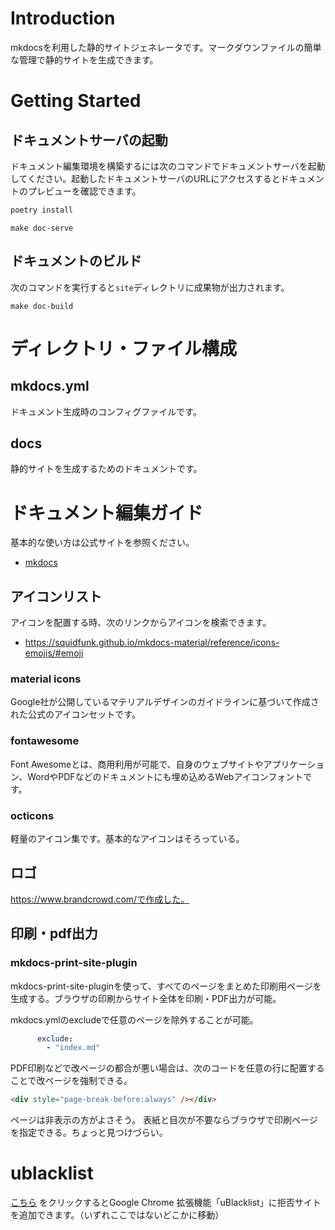 # Introduction

mkdocsを利用した静的サイトジェネレータです。マークダウンファイルの簡単な管理で静的サイトを生成できます。

# Getting Started

## ドキュメントサーバの起動

ドキュメント編集環境を構築するには次のコマンドでドキュメントサーバを起動してください。起動したドキュメントサーバのURLにアクセスするとドキュメントのプレビューを確認できます。

``` python
poetry install
```

``` shell
make doc-serve
```

## ドキュメントのビルド

次のコマンドを実行すると`site`ディレクトリに成果物が出力されます。

``` shell
make doc-build
```

# ディレクトリ・ファイル構成

## mkdocs.yml

ドキュメント生成時のコンフィグファイルです。

## docs

静的サイトを生成するためのドキュメントです。


# ドキュメント編集ガイド

基本的な使い方は公式サイトを参照ください。

- [mkdocs](https://squidfunk.github.io/mkdocs-material/reference/abbreviations/)

## アイコンリスト

アイコンを配置する時、次のリンクからアイコンを検索できます。

- https://squidfunk.github.io/mkdocs-material/reference/icons-emojis/#emoji

### material icons

Google社が公開しているマテリアルデザインのガイドラインに基づいて作成された公式のアイコンセットです。


### fontawesome

Font Awesomeとは、商用利用が可能で、自身のウェブサイトやアプリケーション、WordやPDFなどのドキュメントにも埋め込めるWebアイコンフォントです。

### octicons
軽量のアイコン集です。基本的なアイコンはそろっている。

## ロゴ

https://www.brandcrowd.com/で作成した。


## 印刷・pdf出力

### mkdocs-print-site-plugin

mkdocs-print-site-pluginを使って、すべてのページをまとめた印刷用ページを生成する。ブラウザの印刷からサイト全体を印刷・PDF出力が可能。

mkdocs.ymlのexcludeで任意のページを除外することが可能。

``` yml
      exclude:
        - "index.md"
```

PDF印刷などで改ページの都合が悪い場合は、次のコードを任意の行に配置することで改ページを強制できる。

``` html
<div style="page-break-before:always" /></div>
```

ページは非表示の方がよさそう。
表紙と目次が不要ならブラウザで印刷ページを指定できる。ちょっと見つけづらい。

# ublacklist

[こちら](chrome-extension://pncfbmialoiaghdehhbnbhkkgmjanfhe/pages/options.html?addSubscriptionName=ncaq-uBlacklistRule&addSubscriptionURL=https://raw.githubusercontent.com/ncaq/uBlacklistRule/master/uBlacklist.txt) をクリックするとGoogle Chrome 拡張機能「uBlacklist」に拒否サイトを追加できます。（いずれここではないどこかに移動）



